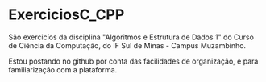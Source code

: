 # ExerciciosC_CPP
 
 São exercicíos da disciplina "Algoritmos e Estrutura de Dados 1" do Curso
 de Ciência da Computação, do IF Sul de Minas - Campus Muzambinho.
 
 Estou postando no github por conta das facilidades de organização, e para
 familiarização com a plataforma.

